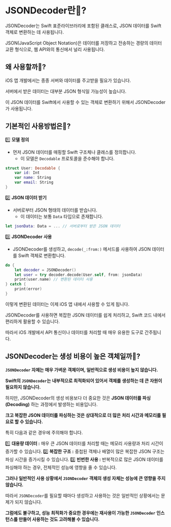 # JSONDecoder란🤔?

JSONDecoder는 Swift 표준라이브러리에 포함된 클래스로, JSON 데이터를 Swift 객체로 변환하는 데 사용됩니다.

JSON(JavaScript Object Notation)은 데이터를 저장하고 전송하는 경량의 데이터 교환 형식으로, 웹 API와의 통신에서 널리 사용됩니다.

## 왜 사용할까🤔?

iOS 앱 개발에서는 종종 서버와 데이터를 주고받을 필요가 있습니다.

서버에서 받은 데이터는 대부분 JSON 형식일 가능성이 높습니다.

이 JSON 데이터를 Swift에서 사용할 수 있는 객체로 변환하기 위해서 JSONDecoder가 사용됩니다.

## 기본적인 사용방법은🤔?

1️⃣ **모델 정의**
- 먼저 JSON 데이터를 매핑할 Swift 구조체나 클래스를 정의합니다.
    - 이 모델은 `Decodable` 프로토콜을 준수해야 합니다.

```swift
struct User: Decodable {
    var id: Int
    var name: String
    var email: String
}
```

2️⃣ **JSON 데이터 받기**
- 서버로부터 JSON 형태의 데이터를 받습니다.
    - 이 데이터는 보통 `Data` 타입으로 존재합니다.

```swift
let jsonData: Data = ... // 서버로부터 받은 JSON 데이터
```

3️⃣ **JSONDecoder 사용**
- JSONDecoder를 생성하고, `decode(_:from:)` 메서드를 사용하여 JSON 데이터를 Swift 객체로 변환합니다.

```swift
do {
    let decoder = JSONDecoder()
    let user = try decoder.decode(User.self, from: jsonData)
    print(user.name) // 변환된 데이터 사용
} catch {
    print(error)
}
```

이렇게 변환된 데이터는 이제 iOS 앱 내에서 사용할 수 있게 됩니다.

JSONDecoder를 사용하면 복잡한 JSON 데이터를 쉽게 처리하고, Swift 코드 내에서 편리하게 활용할 수 있습니다.

따라서 iOS 개발에서 API 통신이나 데이터를 처리할 때 매우 유용한 도구로 간주됩니다.

## JSONDecoder는 생성 비용이 높은 객체일까🤔?

**`JSONDecoder` 자체는 매우 가벼운 객체이며, 일반적으로 생성 비용이 높지 않습니다.**

**Swift의 `JSONDecoder`는 내부적으로 최적화되어 있어서 객체를 생성하는 데 큰 자원이 필요하지 않습니다.**

하지만, JSONDecoder의 생성 비용보다 더 중요한 것은 **JSON 데이터를 파싱(Decoding)** 하는 과정에서 발생하는 비용입니다.

**크고 복잡한 JSON 데이터를 파싱하는 것은 상대적으로 더 많은 처리 시간과 메모리를 필요로 할 수 있습니다.**

특히 다음과 같은 경우에 주의해야 합니다.

1️⃣ **대용량 데이터 :** 매우 큰 JSON 데이터를 처리할 때는 메모리 사용량과 처리 시간이 증가할 수 있습니다.
2️⃣ **복잡한 구조 :** 중첩된 객체나 배열이 많은 복잡한 JSON 구조는 파싱 시간을 증가시킬 수 있습니다.
3️⃣ **빈번한 사용 :** 반복적으로 많은 JSON 데이터를 파싱해야 하는 경우, 전체적인 성능에 영향을 줄 수 있습니다.

**그러나 일반적인 사용 상황에서 `JSONDecoder` 객체의 생성 자체는 성능에 큰 영향을 주지 않습니다.**

따라서 `JSONDecoder`를 필요할 때마다 생성하고 사용하는 것은 일반적인 상황에서는 문제가 되지 않습니다.

**그럼에도 불구하고, 성능 최적화가 중요한 경우에는 재사용이 가능한 `JSONDecoder` 인스턴스를 만들어 사용하는 것도 고려해볼 수 있습니다.**
